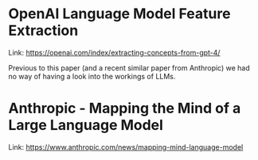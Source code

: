 # OpenAI Language Model Feature Extraction

Link: https://openai.com/index/extracting-concepts-from-gpt-4/

Previous to this paper (and a recent similar paper from Anthropic) we had no way of having a look into the workings of LLMs.

# Anthropic - Mapping the Mind of a Large Language Model

Link: https://www.anthropic.com/news/mapping-mind-language-model
